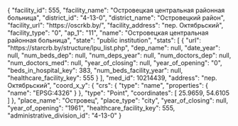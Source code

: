 {
    "facility_id": 555,
    "facility_name": "Островецкая центральная районная больница",
    "district_id": "4-13-0",
    "district_name": "Островецкий район",
    "facility_url": "https:\/\/oscrkb.by\/",
    "facility_address": "пер. Октябрьский",
    "facility_type": "0",
    "ap_1": "11",
    "name": "Островецкая центральная районная больница",
    "state": "public institution",
    "stats": [
        {
            "url": "https:\/\/starcrb.by\/structure\/lpu_list.php",
            "dep_name": null,
            "date_year": null,
            "num_beds_dep": null,
            "num_deps_year": null,
            "num_doctors_dep": null,
            "num_doctors_med": null,
            "year_of_closing": null,
            "year_of_opening": "0",
            "beds_in_hospital_key": 383,
            "num_beds_facility_year": null,
            "healthcare_facility_key": 555
        }
    ],
    "med_id": 10214439,
    "address": "пер. Октябрьский",
    "coord_x_y": {
        "crs": {
            "type": "name",
            "properties": {
                "name": "EPSG:4326"
            }
        },
        "type": "Point",
        "coordinates": [
            25.9659,
            54.6105
        ]
    },
    "place_name": "Островец",
    "place_type": "city",
    "year_of_closing": null,
    "year_of_opening": "1961",
    "healthcare_facility_key": 555,
    "administrative_division_id": "4-13-0"
}